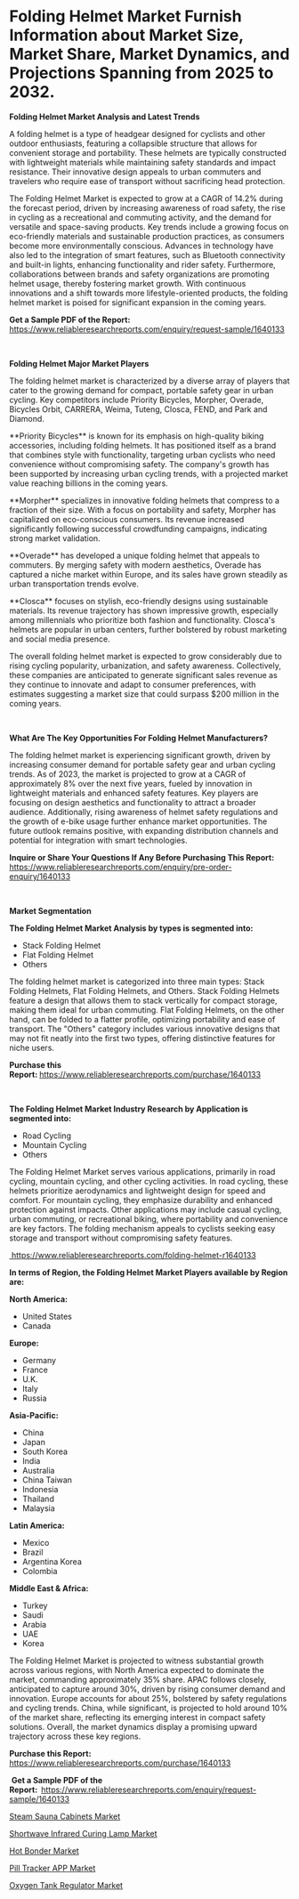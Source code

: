 <p><h1>Folding Helmet Market Furnish Information about Market Size, Market Share, Market Dynamics, and Projections Spanning from 2025 to 2032.</h1></p><p><strong>Folding Helmet Market Analysis and Latest Trends</strong></p>
<p><p>A folding helmet is a type of headgear designed for cyclists and other outdoor enthusiasts, featuring a collapsible structure that allows for convenient storage and portability. These helmets are typically constructed with lightweight materials while maintaining safety standards and impact resistance. Their innovative design appeals to urban commuters and travelers who require ease of transport without sacrificing head protection.</p><p>The Folding Helmet Market is expected to grow at a CAGR of 14.2% during the forecast period, driven by increasing awareness of road safety, the rise in cycling as a recreational and commuting activity, and the demand for versatile and space-saving products. Key trends include a growing focus on eco-friendly materials and sustainable production practices, as consumers become more environmentally conscious. Advances in technology have also led to the integration of smart features, such as Bluetooth connectivity and built-in lights, enhancing functionality and rider safety. Furthermore, collaborations between brands and safety organizations are promoting helmet usage, thereby fostering market growth. With continuous innovations and a shift towards more lifestyle-oriented products, the folding helmet market is poised for significant expansion in the coming years.</p></p>
<p><strong>Get a Sample PDF of the Report:&nbsp;</strong> <a href="https://www.reliableresearchreports.com/enquiry/request-sample/1640133?utm_campaign=83&utm_medium=2&utm_source=Github&utm_content=ia&utm_term=05032025&utm_id=folding-helmet">https://www.reliableresearchreports.com/enquiry/request-sample/1640133</a></p>
<p>&nbsp;</p>
<p><strong>Folding Helmet Major Market Players</strong></p>
<p><p>The folding helmet market is characterized by a diverse array of players that cater to the growing demand for compact, portable safety gear in urban cycling. Key competitors include Priority Bicycles, Morpher, Overade, Bicycles Orbit, CARRERA, Weima, Tuteng, Closca, FEND, and Park and Diamond.</p><p>**Priority Bicycles** is known for its emphasis on high-quality biking accessories, including folding helmets. It has positioned itself as a brand that combines style with functionality, targeting urban cyclists who need convenience without compromising safety. The company's growth has been supported by increasing urban cycling trends, with a projected market value reaching billions in the coming years.</p><p>**Morpher** specializes in innovative folding helmets that compress to a fraction of their size. With a focus on portability and safety, Morpher has capitalized on eco-conscious consumers. Its revenue increased significantly following successful crowdfunding campaigns, indicating strong market validation.</p><p>**Overade** has developed a unique folding helmet that appeals to commuters. By merging safety with modern aesthetics, Overade has captured a niche market within Europe, and its sales have grown steadily as urban transportation trends evolve.</p><p>**Closca** focuses on stylish, eco-friendly designs using sustainable materials. Its revenue trajectory has shown impressive growth, especially among millennials who prioritize both fashion and functionality. Closca's helmets are popular in urban centers, further bolstered by robust marketing and social media presence.</p><p>The overall folding helmet market is expected to grow considerably due to rising cycling popularity, urbanization, and safety awareness. Collectively, these companies are anticipated to generate significant sales revenue as they continue to innovate and adapt to consumer preferences, with estimates suggesting a market size that could surpass $200 million in the coming years.</p></p>
<p>&nbsp;</p>
<p><strong>What Are The Key Opportunities For Folding Helmet Manufacturers?</strong></p>
<p><p>The folding helmet market is experiencing significant growth, driven by increasing consumer demand for portable safety gear and urban cycling trends. As of 2023, the market is projected to grow at a CAGR of approximately 8% over the next five years, fueled by innovation in lightweight materials and enhanced safety features. Key players are focusing on design aesthetics and functionality to attract a broader audience. Additionally, rising awareness of helmet safety regulations and the growth of e-bike usage further enhance market opportunities. The future outlook remains positive, with expanding distribution channels and potential for integration with smart technologies.</p></p>
<p><strong>Inquire or Share Your Questions If Any Before Purchasing This Report:</strong> <a href="https://www.reliableresearchreports.com/enquiry/pre-order-enquiry/1640133?utm_campaign=83&utm_medium=2&utm_source=Github&utm_content=ia&utm_term=05032025&utm_id=folding-helmet">https://www.reliableresearchreports.com/enquiry/pre-order-enquiry/1640133</a></p>
<p>&nbsp;</p>
<p><strong>Market Segmentation</strong></p>
<p><strong>The Folding Helmet Market Analysis by types is segmented into:</strong></p>
<p><ul><li>Stack Folding Helmet</li><li>Flat Folding Helmet</li><li>Others</li></ul></p>
<p><p>The folding helmet market is categorized into three main types: Stack Folding Helmets, Flat Folding Helmets, and Others. Stack Folding Helmets feature a design that allows them to stack vertically for compact storage, making them ideal for urban commuting. Flat Folding Helmets, on the other hand, can be folded to a flatter profile, optimizing portability and ease of transport. The "Others" category includes various innovative designs that may not fit neatly into the first two types, offering distinctive features for niche users.</p></p>
<p><strong>Purchase this Report:&nbsp;</strong><a href="https://www.reliableresearchreports.com/purchase/1640133?utm_campaign=83&utm_medium=2&utm_source=Github&utm_content=ia&utm_term=05032025&utm_id=folding-helmet">https://www.reliableresearchreports.com/purchase/1640133</a></p>
<p>&nbsp;</p>
<p><strong>The Folding Helmet Market Industry Research by Application is segmented into:</strong></p>
<p><ul><li>Road Cycling</li><li>Mountain Cycling</li><li>Others</li></ul></p>
<p><p>The Folding Helmet Market serves various applications, primarily in road cycling, mountain cycling, and other cycling activities. In road cycling, these helmets prioritize aerodynamics and lightweight design for speed and comfort. For mountain cycling, they emphasize durability and enhanced protection against impacts. Other applications may include casual cycling, urban commuting, or recreational biking, where portability and convenience are key factors. The folding mechanism appeals to cyclists seeking easy storage and transport without compromising safety features.</p></p>
<p><a href="https://www.reliableresearchreports.com/folding-helmet-r1640133?utm_campaign=83&utm_medium=2&utm_source=Github&utm_content=ia&utm_term=05032025&utm_id=folding-helmet">&nbsp;https://www.reliableresearchreports.com/folding-helmet-r1640133</a></p>
<p><strong>In terms of Region, the Folding Helmet Market Players available by Region are:</strong></p>
<p>
    <p> <strong> North America: </strong>
        <ul>
            <li>United States</li>
            <li>Canada</li>
        </ul>
        </p> 
    <p> <strong> Europe: </strong>
        <ul>
            <li>Germany</li>
            <li>France</li>
            <li>U.K.</li>
            <li>Italy</li>
            <li>Russia</li>
        </ul>
        </p> 
    <p> <strong> Asia-Pacific: </strong>
        <ul>
            <li>China</li>
            <li>Japan</li>
            <li>South Korea</li>
            <li>India</li>
            <li>Australia</li>
            <li>China Taiwan</li>
            <li>Indonesia</li>
            <li>Thailand</li>
            <li>Malaysia</li>
        </ul>
        </p> 
    <p> <strong> Latin America: </strong>
        <ul>
            <li>Mexico</li>
            <li>Brazil</li>
            <li>Argentina Korea</li>
            <li>Colombia</li>
        </ul>
        </p> 
    <p> <strong> Middle East & Africa: </strong>
        <ul>
            <li>Turkey</li>
            <li>Saudi</li>
            <li>Arabia</li>
            <li>UAE</li>
            <li>Korea</li>
        </ul>
    </p>
    </p>
<p><p>The Folding Helmet Market is projected to witness substantial growth across various regions, with North America expected to dominate the market, commanding approximately 35% share. APAC follows closely, anticipated to capture around 30%, driven by rising consumer demand and innovation. Europe accounts for about 25%, bolstered by safety regulations and cycling trends. China, while significant, is projected to hold around 10% of the market share, reflecting its emerging interest in compact safety solutions. Overall, the market dynamics display a promising upward trajectory across these key regions.</p></p>
<p><strong>Purchase this Report: </strong><a href="https://www.reliableresearchreports.com/purchase/1640133?utm_campaign=83&utm_medium=2&utm_source=Github&utm_content=ia&utm_term=05032025&utm_id=folding-helmet">https://www.reliableresearchreports.com/purchase/1640133</a></p>
<p>&nbsp;<strong>Get a Sample PDF of the Report:&nbsp;&nbsp;</strong><a href="https://www.reliableresearchreports.com/enquiry/request-sample/1640133?utm_campaign=83&utm_medium=2&utm_source=Github&utm_content=ia&utm_term=05032025&utm_id=folding-helmet">https://www.reliableresearchreports.com/enquiry/request-sample/1640133</a></p>
<p><strong></strong></p>
<p><p><a href="https://github.com/baheraennika/Market-Research-Report-List-1/blob/main/steam-sauna-cabinets-market.md?utm_campaign=83&utm_medium=2&utm_source=Github&utm_content=ia&utm_term=05032025&utm_id=folding-helmet">Steam Sauna Cabinets Market</a></p><p><a href="https://github.com/helmeludu/Market-Research-Report-List-1/blob/main/shortwave-infrared-curing-lamp-market.md?utm_campaign=83&utm_medium=2&utm_source=Github&utm_content=ia&utm_term=05032025&utm_id=folding-helmet">Shortwave Infrared Curing Lamp Market</a></p><p><a href="https://github.com/dukerghostki/Market-Research-Report-List-1/blob/main/hot-bonder-market.md?utm_campaign=83&utm_medium=2&utm_source=Github&utm_content=ia&utm_term=05032025&utm_id=folding-helmet">Hot Bonder Market</a></p><p><a href="https://github.com/mokeleveisel/Market-Research-Report-List-1/blob/main/pill-tracker-app-market.md?utm_campaign=83&utm_medium=2&utm_source=Github&utm_content=ia&utm_term=05032025&utm_id=folding-helmet">Pill Tracker APP Market</a></p><p><a href="https://github.com/elroddrewspm/Market-Research-Report-List-1/blob/main/oxygen-tank-regulator-market.md?utm_campaign=83&utm_medium=2&utm_source=Github&utm_content=ia&utm_term=05032025&utm_id=folding-helmet">Oxygen Tank Regulator Market</a></p></p>